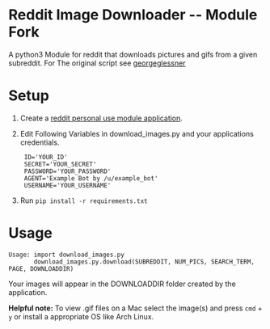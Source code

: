 # Reddit Image Downloader -- Module Fork

A python3 Module for reddit that downloads pictures and gifs from a given subreddit.
For The original script see [georgeglessner](https://github.com/georgeglessner/RedditImageDownloader)
# Setup 
1. Create a [reddit personal use module application](https://www.reddit.com/prefs/apps/).

2. Edit Following Variables in download_images.py and your applications credentials.

		ID='YOUR_ID'  
		SECRET='YOUR_SECRET'  
		PASSWORD='YOUR_PASSWORD'  
		AGENT='Example Bot by /u/example_bot'  
		USERNAME='YOUR_USERNAME'  

3. Run `pip install -r requirements.txt`

# Usage


	Usage: import download_images.py
           download_images.py.download(SUBREDDIT, NUM_PICS, SEARCH_TERM, PAGE, DOWNLOADDIR)


Your images will appear in the DOWNLOADDIR folder created by the application.

__Helpful note:__ To view .gif files on a Mac select the image(s) and press `cmd` + `y` or install a appropriate OS like Arch Linux.


